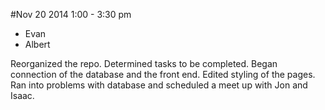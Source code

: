 #Nov 20 2014
1:00 - 3:30 pm

* Evan
* Albert

Reorganized the repo. Determined tasks to be completed. Began connection of the database and the front end. Edited styling of the pages. Ran into problems with database and scheduled a meet up with Jon and Isaac.